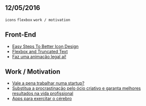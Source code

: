 12/05/2016
----------

`icons` `flexbox` `work / motivation`
 
## Front-End
 
- [Easy Steps To Better Icon Design](https://www.smashingmagazine.com/2016/05/easy-steps-to-better-logo-design/)
- [Flexbox and Truncated Text](https://css-tricks.com/flexbox-truncated-text/) 
- [Faz uma animação legal aí!](http://tableless.com.br/faz-uma-animacao-legal-ai/)
 
## Work / Motivation

- [Vale a pena trabalhar numa startup?](https://medium.com/minhas-experiencias/vale-a-pena-trabalhar-numa-startup-e8c8e79339ce#.aor5htex7)
- [Substitua a procrastinação pelo ócio criativo e garanta melhores resultados na vida profissional](https://trendr.com.br/substitua-a-procrastina%C3%A7%C3%A3o-pelo-%C3%B3cio-criativo-e-garanta-melhores-resultados-na-vida-profissional-a1e51a9c511d#.8j9yt8eu9)
- [Apps para exercitar o cérebro](https://medium.com/@eminetto/apps-para-exercitar-o-c%C3%A9rebro-26245880cdaf#.1vc4nr3ch)
